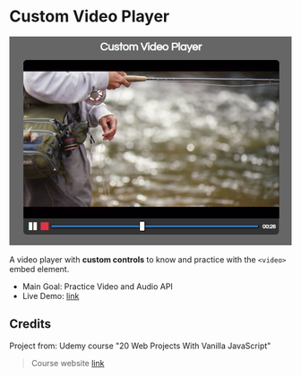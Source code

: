 # Custom Video Player

![screenshot of the app showing a video with custom controls and time as minutes and seconds](./data/screenshot_01.jpg)

A video player with **custom controls** to know and practice with the `<video>` embed element.

- Main Goal: Practice Video and Audio API
- Live Demo: [link](https://orses.github.io/vanilla_javascript/video_player/src/)

## Credits

Project from: Udemy course "20 Web Projects With Vanilla JavaScript"

> Course website [link](https://www.udemy.com/course/web-projects-with-vanilla-javascript)
